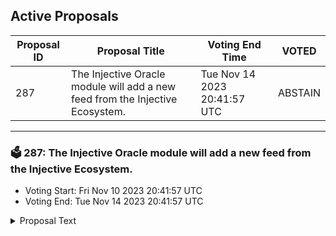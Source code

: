 ## Active Proposals

| Proposal ID | Proposal Title | Voting End Time | VOTED |
|-------------|----------------|-----------------|-------|
| 287 | The Injective Oracle module will add a new feed from the Injective Ecosystem. | Tue Nov 14 2023 20:41:57 UTC | ABSTAIN |

---

### 🗳 287: The Injective Oracle module will add a new feed from the Injective Ecosystem.
- Voting Start: Fri Nov 10 2023 20:41:57 UTC
- Voting End: Tue Nov 14 2023 20:41:57 UTC

<details>
<summary>Proposal Text</summary>
 
This proposal, if passed, will allow a new price feed oracle to be integrated with Injective, the oracle will be maintained by an external party.

As was the case for IIP-118, new proposals will be submitted for additional price feed oracles to be integrated from the same source in the future.

Passing this proposal will enable the community to list new perpetual markets on Injective exchange dApps.

Disclaimer: I am a member of the Injective Labs team.
</details>

